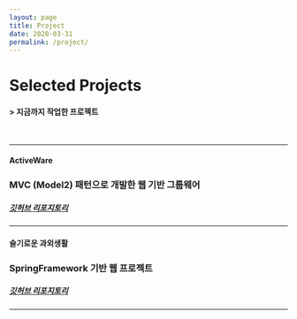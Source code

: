 ```yaml
---
layout: page
title: Project
date: 2020-03-31
permalink: /project/
---
```


# Selected Projects

#### > 지금까지 작업한 프로젝트

<br>

---

#### ActiveWare

### MVC (Model2) 패턴으로 개발한 웹 기반 그룹웨어
##### <a href="https://github.com/iamheonil/KHSemiProject" target="_blank">깃허브 리포지토리</a>

---

#### 슬기로운 과외생활

### SpringFramework 기반 웹 프로젝트

##### <a href="https://github.com/iamheonil/KHFinalProject" target="_blank">깃허브 리포지토리</a>

---

<br>

<br><br><br><br><br>